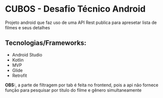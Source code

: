 # CUBOS - Desafio Técnico Android

Projeto android que faz uso de uma API Rest publica para apresetar lista de filmes e seus detalhes

## Tecnologias/Frameworks:

* Android Studio
* Kotlin
* MVP
* Glide
* Retrofit


**OBS:**, a parte de filtragem por tab é feita no frontend, pois a api não fornece função para pesquisar por titulo do filme e gênero simultaneamente
